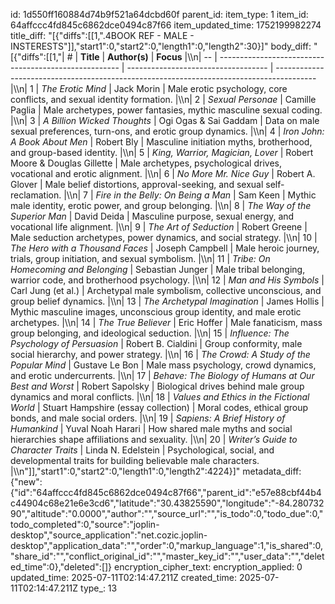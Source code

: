 id: 1d550ff160884d74b9f521a64dcbd60f
parent_id: 
item_type: 1
item_id: 64affccc4fd845c6862dce0494c87f66
item_updated_time: 1752199982274
title_diff: "[{\"diffs\":[[1,\".4BOOK REF - MALE - INSTERESTS\"]],\"start1\":0,\"start2\":0,\"length1\":0,\"length2\":30}]"
body_diff: "[{\"diffs\":[[1,\"| #  | **Title**                                             | **Author(s)**                       | **Focus**                                                                                |\\\n| -- | ----------------------------------------------------- | ----------------------------------- | ---------------------------------------------------------------------------------------- |\\\n| 1  | *The Erotic Mind*                                     | Jack Morin                          | Male erotic psychology, core conflicts, and sexual identity formation.                   |\\\n| 2  | *Sexual Personae*                                     | Camille Paglia                      | Male archetypes, power fantasies, mythic masculine sexual coding.                        |\\\n| 3  | *A Billion Wicked Thoughts*                           | Ogi Ogas & Sai Gaddam               | Data on male sexual preferences, turn-ons, and erotic group dynamics.                    |\\\n| 4  | *Iron John: A Book About Men*                         | Robert Bly                          | Masculine initiation myths, brotherhood, and group-based identity.                       |\\\n| 5  | *King, Warrior, Magician, Lover*                      | Robert Moore & Douglas Gillette     | Male archetypes, psychological drives, vocational and erotic alignment.                  |\\\n| 6  | *No More Mr. Nice Guy*                                | Robert A. Glover                    | Male belief distortions, approval-seeking, and sexual self-reclamation.                  |\\\n| 7  | *Fire in the Belly: On Being a Man*                   | Sam Keen                            | Mythic male identity, erotic power, and group belonging.                                 |\\\n| 8  | *The Way of the Superior Man*                         | David Deida                         | Masculine purpose, sexual energy, and vocational life alignment.                         |\\\n| 9  | *The Art of Seduction*                                | Robert Greene                       | Male seduction archetypes, power dynamics, and social strategy.                          |\\\n| 10 | *The Hero with a Thousand Faces*                      | Joseph Campbell                     | Male heroic journey, trials, group initiation, and sexual symbolism.                     |\\\n| 11 | *Tribe: On Homecoming and Belonging*                  | Sebastian Junger                    | Male tribal belonging, warrior code, and brotherhood psychology.                         |\\\n| 12 | *Man and His Symbols*                                 | Carl Jung (et al.)                  | Archetypal male symbolism, collective unconscious, and group belief dynamics.            |\\\n| 13 | *The Archetypal Imagination*                          | James Hollis                        | Mythic masculine images, unconscious group identity, and male erotic archetypes.         |\\\n| 14 | *The True Believer*                                   | Eric Hoffer                         | Male fanaticism, mass group belonging, and ideological seduction.                        |\\\n| 15 | *Influence: The Psychology of Persuasion*             | Robert B. Cialdini                  | Group conformity, male social hierarchy, and power strategy.                             |\\\n| 16 | *The Crowd: A Study of the Popular Mind*              | Gustave Le Bon                      | Male mass psychology, crowd dynamics, and erotic undercurrents.                          |\\\n| 17 | *Behave: The Biology of Humans at Our Best and Worst* | Robert Sapolsky                     | Biological drives behind male group dynamics and moral conflicts.                        |\\\n| 18 | *Values and Ethics in the Fictional World*            | Stuart Hampshire (essay collection) | Moral codes, ethical group bonds, and male social orders.                                |\\\n| 19 | *Sapiens: A Brief History of Humankind*               | Yuval Noah Harari                   | How shared male myths and social hierarchies shape affiliations and sexuality.           |\\\n| 20 | *Writer’s Guide to Character Traits*                  | Linda N. Edelstein                  | Psychological, social, and developmental traits for building believable male characters. |\\\n\"]],\"start1\":0,\"start2\":0,\"length1\":0,\"length2\":4224}]"
metadata_diff: {"new":{"id":"64affccc4fd845c6862dce0494c87f66","parent_id":"e57e88cbf44b4c44904c68e21e6e3cd6","latitude":"30.43825590","longitude":"-84.28073290","altitude":"0.0000","author":"","source_url":"","is_todo":0,"todo_due":0,"todo_completed":0,"source":"joplin-desktop","source_application":"net.cozic.joplin-desktop","application_data":"","order":0,"markup_language":1,"is_shared":0,"share_id":"","conflict_original_id":"","master_key_id":"","user_data":"","deleted_time":0},"deleted":[]}
encryption_cipher_text: 
encryption_applied: 0
updated_time: 2025-07-11T02:14:47.211Z
created_time: 2025-07-11T02:14:47.211Z
type_: 13